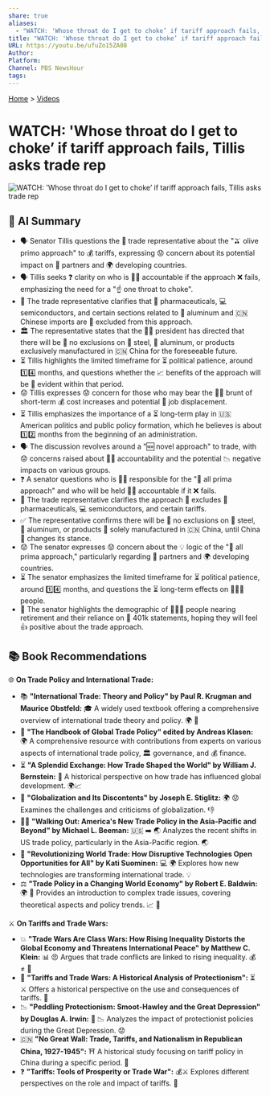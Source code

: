 ```yaml
---
share: true
aliases:
  - "WATCH: 'Whose throat do I get to choke’ if tariff approach fails, Tillis asks trade rep"
title: "WATCH: 'Whose throat do I get to choke’ if tariff approach fails, Tillis asks trade rep"
URL: https://youtu.be/ufuZo15ZA08
Author: 
Platform: 
Channel: PBS NewsHour
tags: 
---
```

[Home](../index.md) > [Videos](./index.md)  
# WATCH: 'Whose throat do I get to choke’ if tariff approach fails, Tillis asks trade rep  
![WATCH: 'Whose throat do I get to choke’ if tariff approach fails, Tillis asks trade rep](https://youtu.be/ufuZo15ZA08)  
  
## 🤖 AI Summary  
- 🗣️ Senator Tillis questions the 🤝 trade representative about the "🫒 olive primo approach" to 💰 tariffs, expressing 😟 concern about its potential impact on 🤝 partners and 🌍 developing countries.  
- 🗣️ Tillis seeks ❓ clarity on who is 🧑‍⚖️ accountable if the approach ❌ fails, emphasizing the need for a "☝️ one throat to choke".  
- 💼 The trade representative clarifies that 💊 pharmaceuticals, 💻 semiconductors, and certain sections related to 🔩 aluminum and 🇨🇳 Chinese imports are 🚫 excluded from this approach.  
- 🏛️ The representative states that the 👨‍💼 president has directed that there will be 🚫 no exclusions on 🔩 steel, 🔩 aluminum, or products exclusively manufactured in 🇨🇳 China for the foreseeable future.  
- ⏳ Tillis highlights the limited timeframe for ⏳ political patience, around 1️⃣4️⃣ months, and questions whether the 📈 benefits of the approach will be 👀 evident within that period.  
- 😟 Tillis expresses 😟 concern for those who may bear the 🏋️‍♀️ brunt of short-term 💰 cost increases and potential 💼 job displacement.  
- ⏳ Tillis emphasizes the importance of a ⏳ long-term play in 🇺🇸 American politics and public policy formation, which he believes is about 1️⃣2️⃣ months from the beginning of an administration.  
- 🗣️ The discussion revolves around a "🆕 novel approach" to trade, with 😟 concerns raised about 🧑‍⚖️ accountability and the potential 📉 negative impacts on various groups.  
- ❓ A senator questions who is 🧑‍⚖️ responsible for the "💯 all prima approach" and who will be held 🧑‍⚖️ accountable if it ❌ fails.  
- 💼 The trade representative clarifies the approach 🚫 excludes 💊 pharmaceuticals, 💻 semiconductors, and certain tariffs.  
- ✅ The representative confirms there will be 🚫 no exclusions on 🔩 steel, 🔩 aluminum, or products 💯 solely manufactured in 🇨🇳 China, until China 🔄 changes its stance.  
- 😟 The senator expresses 😟 concern about the 💡 logic of the "💯 all prima approach," particularly regarding 🤝 partners and 🌍 developing countries.  
- ⏳ The senator emphasizes the limited timeframe for ⏳ political patience, around 1️⃣4️⃣ months, and questions the ⏳ long-term effects on 🧑‍🤝‍🧑 people.  
- 👴 The senator highlights the demographic of 🧑‍🤝‍🧑 people nearing retirement and their reliance on 🏦 401k statements, hoping they will feel 👍 positive about the trade approach.  
  
## 📚 Book Recommendations  
🌐 **On Trade Policy and International Trade:**  
* 📚 **"International Trade: Theory and Policy" by Paul R. Krugman and Maurice Obstfeld:** 🎓 A widely used textbook offering a comprehensive overview of international trade theory and policy. 🌍 📝  
* 🤝 **"The Handbook of Global Trade Policy" edited by Andreas Klasen:** 🌍 A comprehensive resource with contributions from experts on various aspects of international trade policy, 🏛️ governance, and 💰 finance.  
* ⏳ **"A Splendid Exchange: How Trade Shaped the World" by William J. Bernstein:** 📜 A historical perspective on how trade has influenced global development. 🌍📈  
* 🤔 **"Globalization and Its Discontents" by Joseph E. Stiglitz:** 🌍 😟 Examines the challenges and criticisms of globalization. 👎  
* 🚶‍♂️ **"Walking Out: America's New Trade Policy in the Asia-Pacific and Beyond" by Michael L. Beeman:** 🇺🇸 ➡️ 🌏 Analyzes the recent shifts in US trade policy, particularly in the Asia-Pacific region. 🌏  
* 🚀 **"Revolutionizing World Trade: How Disruptive Technologies Open Opportunities for All" by Kati Suominen:** 💻 🌍 Explores how new technologies are transforming international trade. 💡  
* ⚖️ **"Trade Policy in a Changing World Economy" by Robert E. Baldwin:** 🌍 🔄 Provides an introduction to complex trade issues, covering theoretical aspects and policy trends. 📈 📝  
  
⚔️ **On Tariffs and Trade Wars:**  
* 💥 **"Trade Wars Are Class Wars: How Rising Inequality Distorts the Global Economy and Threatens International Peace" by Matthew C. Klein:** 📊 😠 Argues that trade conflicts are linked to rising inequality. 💰 ≠ 🤝  
* 📜 **"Tariffs and Trade Wars: A Historical Analysis of Protectionism":** ⏳ ⚔️ Offers a historical perspective on the use and consequences of tariffs. 📜  
* 📉 **"Peddling Protectionism: Smoot-Hawley and the Great Depression" by Douglas A. Irwin:** 🧱 📉 Analyzes the impact of protectionist policies during the Great Depression. 😟  
* 🇨🇳 **"No Great Wall: Trade, Tariffs, and Nationalism in Republican China, 1927-1945":** ⛩️ A historical study focusing on tariff policy in China during a specific period. 📜  
* ❓ **"Tariffs: Tools of Prosperity or Trade War":** 💰⚔️ Explores different perspectives on the role and impact of tariffs. 🤔  
